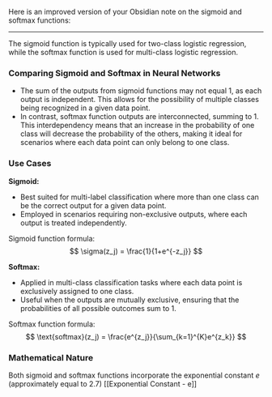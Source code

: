 Here is an improved version of your Obsidian note on the sigmoid and softmax functions:

---

The sigmoid function is typically used for two-class logistic regression, while the softmax function is used for multi-class logistic regression.

### Comparing Sigmoid and Softmax in Neural Networks

- The sum of the outputs from sigmoid functions may not equal 1, as each output is independent. This allows for the possibility of multiple classes being recognized in a given data point.
- In contrast, softmax function outputs are interconnected, summing to 1. This interdependency means that an increase in the probability of one class will decrease the probability of the others, making it ideal for scenarios where each data point can only belong to one class.

### Use Cases

**Sigmoid:**
- Best suited for multi-label classification where more than one class can be the correct output for a given data point.
- Employed in scenarios requiring non-exclusive outputs, where each output is treated independently.

Sigmoid function formula:
$$ \sigma(z_j) = \frac{1}{1+e^{-z_j}} $$

**Softmax:**
- Applied in multi-class classification tasks where each data point is exclusively assigned to one class.
- Useful when the outputs are mutually exclusive, ensuring that the probabilities of all possible outcomes sum to 1.

Softmax function formula:
$$ \text{softmax}(z_j) = \frac{e^{z_j}}{\sum_{k=1}^{K}e^{z_k}} $$

### Mathematical Nature

Both sigmoid and softmax functions incorporate the exponential constant $e$ (approximately equal to 2.7) [[Exponential Constant - e]]